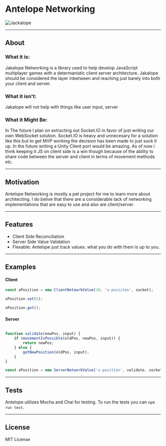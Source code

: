 # Antelope Networking

![Jackalope](https://banner2.cleanpng.com/20180418/uve/kisspng-a-pronghorn-antelope-a-pronghorn-antelope-drawing-elk-vector-5ad7b2864d63e4.504981951524085382317.jpg)

---
## About
### What it is:
Jakalope Networking is a library used to help develop JavaScript multiplayer games with a determanistic client server architecture.
Jakalope should be considered the layer inbetween and reaching just barely into both your client and server.

### What it isn't:
Jakalope will not help with things like user input, server 

### What it Might Be:
In The future I plan on extracting out Socket.IO in favor of just writing our own WebSocket solution. Socket.IO is heavy and unnecesary for a solution like this but to get MVP working the decision has been made to just suck it up. In the future writing a Unity Client port would be amazing. As of now i think keeping it JS on client side is a win though because of the ability to share code between the server and client in terms of movement methods etc.

---
## Motivation
Antelope Networking is mostly a pet project for me to learn more about architecting. I do belive that there are a considerable lack of networking implementations that are easy to use and also are client/server.

---
## Features
* Client Side Reconciliation
* Server Side Value Validation
* Flexable: Antelope just track values. what you do with them is up to you.

---
## Examples
#### Client
```js
const xPosition = new ClientNetowrkValue(10, 'x-posiiton', socket);

xPosition.set(5);

xPosition.get();
```

#### Server
```js

function validate(newPos, input) {
    if (movementIsPossible(oldPos, newPos, input)) {
        return newPos;
    } else {
        getNewPosition(oldPos, input);
    }
}

const xPosition = new ServerNetworkValue('x-position', validate, socket);
```
---
## Tests
Antelope utilizes Mocha and Chai for testing. To run the tests you can `npm run test`.

---
## License
MIT License